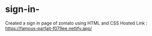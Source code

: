 # sign-in-
Created a sign in page of zomato using HTML and CSS Hosted Link : https://famous-parfait-f079ee.netlify.app/
